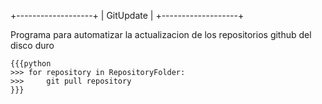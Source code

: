 +-------------------+
|     GitUpdate     |
+-------------------+

Programa para automatizar la actualizacion de los repositorios github del disco duro

	{{{python
	>>> for repository in RepositoryFolder:
	>>> 	git pull repository
	}}}
